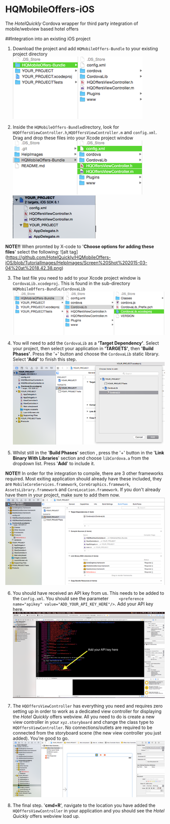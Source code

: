 # HQMobileOffers-iOS
The *HotelQuickly* Cordova wrapper for third party integration of mobile/webview based hotel offers

##Integration into an existing iOS project

1) Download the project and add `HQMobileOffers-Bundle` to your existing project directory
![alt tag](https://github.com/HotelQuickly/HQMobileOffers-iOS/blob/TutorialImages/HelpImages/Screen%20Shot%202015-03-04%20at%2018.42.17.png)


2) Inside the `HQMobileOffers-Bundle`directory, look for `HQOffersViewController.h`,`HQOffersViewController.m` and `config.xml`. Drag and drop these files into your Xcode project window
![alt tag](https://github.com/HotelQuickly/HQMobileOffers-iOS/blob/TutorialImages/HelpImages/Screen%20Shot%202015-03-04%20at%2019.09.28.png)
![alt tag](https://github.com/HotelQuickly/HQMobileOffers-iOS/blob/TutorialImages/HelpImages/Screen%20Shot%202015-03-04%20at%2018.42.49.png)

**NOTE!!** When promted by X-code to '**Choose options for adding these files**' select the following:
![alt tag] (https://github.com/HotelQuickly/HQMobileOffers-iOS/blob/TutorialImages/HelpImages/Screen%20Shot%202015-03-04%20at%2018.42.38.png)



3) The last file you need to add to your Xcode project window is `CordovaLib.xcodeproj`. This is found in the sub-directory `HQMobileOffers-Bundle/CordovaLib`
![alt tag](https://github.com/HotelQuickly/HQMobileOffers-iOS/blob/TutorialImages/HelpImages/Screen%20Shot%202015-03-04%20at%2018.43.09.png)


4) You will need to add the `CordovaLib` as a **'Target Dependency'**. Select your project, then select your application in **'TARGETS'**, then **'Build Phases'**. Press the '+' button and choose the `CordovaLib` static library. Select **'Add'** to finish this step.
![alt tag](https://github.com/HotelQuickly/HQMobileOffers-iOS/blob/TutorialImages/HelpImages/Screen%20Shot%202015-03-04%20at%2018.43.48.png)


5) Whilst still in the '**Build Phases**' section , press the '+' button in the '**Link Binary With Libraries**' section and choose `libCordova.a` from the dropdown list. Press '**Add**' to include it.

**NOTE!!** In order for the integration to compile, there are 3 other frameworks required. Most exiting application should already have these included, they are `MobileCoreServices.framework`, `CoreGraphics.framework`, `AssetsLibrary.framework` and `CoreLocation.framework`. If you don't already have them in your project, make sure to add them now.
![alt tag](https://github.com/HotelQuickly/HQMobileOffers-iOS/blob/TutorialImages/HelpImages/Screen%20Shot%202015-03-04%20at%2018.45.04.png)

6) You should have received an API key from us. This needs to be added to the `Config.xml`. You should see the parameter `    <preference name="apikey" value="ADD_YOUR_API_KEY_HERE"/>`. Add your API key here. 
![alt tag](https://github.com/HotelQuickly/HQMobileOffers-iOS/blob/TutorialImages/HelpImages/Screen%20Shot%202015-05-22%20at%2012.17.07.png)

7) The `HQOffersViewController` has everything you need and requires zero setting up in order to work as a dedicated view controller for displaying the *Hotel Quickly* offers webview. All you need to do is create a new view controller in your `xyz.storyboard` and change the class type to `HQOffersViewController`. No connections/outlets are required to be connected from the storyboard scene (the new view controller you just added). You're good to go. 
![alt tag](https://github.com/HotelQuickly/HQMobileOffers-iOS/blob/TutorialImages/HelpImages/Screen%20Shot%202015-03-04%20at%2018.45.29.png)


8) The final step. '**cmd+R**', navigate to the location you have added the `HQOffersViewController` in your application and you should see the *Hotel Quickly* offers webview load up.

